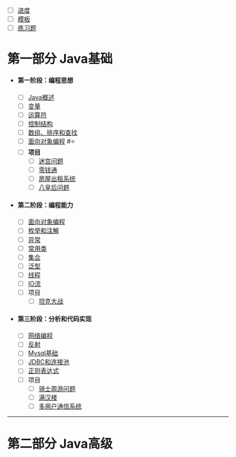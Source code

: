 
- [ ]  [进度](https://www.bilibili.com/video/BV1fh411y7R8?t=3.4&p=215)     
- [ ] [模板](模板.md)
- [ ] [练习题](练习题.md)  
# 第一部分 Java基础

- #### 第一阶段：编程思想
	- [ ] [Java概述](Java概述.md) 
	- [ ] [变量](变量.md)  
	- [ ] [运算符](运算符.md) 
	- [ ] [控制结构](控制结构.md) 
	- [ ] [数组、排序和查找](数组、排序和查找.md) 
	- [ ] [面向对象编程](面向对象编程.md) #⭐️ 
	- [ ] **项目** 
		- [ ] [迷宫问题](迷宫问题.md) 
		- [ ] [零钱通](零钱通.md) 
		- [ ] [房屋出租系统](房屋出租系统.md) 
		- [ ] [八皇后问题](八皇后问题.md) 
- #### 第二阶段：编程能力 
	- [ ] [面向对象编程](面向对象编程.md) 
	- [ ] [枚举和注解](枚举和注解.md) 
	- [ ] [异常](异常.md) 
	- [ ] [常用类](常用类.md)  
	- [ ] [集合](集合.md) 
	- [ ] [泛型](泛型.md) 
	- [ ] [线程](线程.md)  
	- [ ] [IO流](IO流.md) 
	- [ ] 项目 
		- [ ] [坦克大战](坦克大战.md) 
- #### 第三阶段：分析和代码实现
	- [ ] [网络编程](网络编程.md) 
	- [ ] [反射](反射.md) 
	- [ ] [Mysql基础](Mysql基础.md) 
	- [ ] [JDBC和连接池](JDBC和连接池.md)  
	- [ ] [正则表达式](正则表达式.md) 
	- [ ] 项目
		- [ ] [骑士周游问题](骑士周游问题.md) 
		- [ ] [满汉楼](满汉楼.md) 
		- [ ] [多用户通信系统](多用户通信系统.md)  
---
# 第二部分 Java高级

